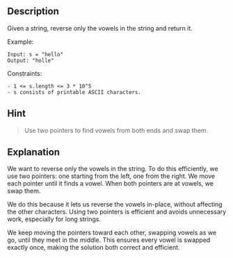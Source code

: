 ## Description

Given a string, reverse only the vowels in the string and return it.

Example:
```
Input: s = "hello"
Output: "holle"
```

Constraints:
```
- 1 <= s.length <= 3 * 10^5
- s consists of printable ASCII characters.
```

## Hint

> Use two pointers to find vowels from both ends and swap them.

## Explanation

We want to reverse only the vowels in the string. To do this efficiently, we use two pointers: one starting from the left, one from the right. We move each pointer until it finds a vowel. When both pointers are at vowels, we swap them.

We do this because it lets us reverse the vowels in-place, without affecting the other characters. Using two pointers is efficient and avoids unnecessary work, especially for long strings.

We keep moving the pointers toward each other, swapping vowels as we go, until they meet in the middle. This ensures every vowel is swapped exactly once, making the solution both correct and efficient.
